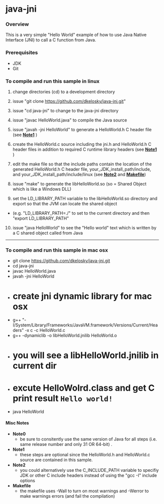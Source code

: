 # java-jni

### Overview 
This is a very simple "Hello World" example of how to use Java Native Interface (JNI) to call a C function from Java.

### Prerequisites 
* JDK 
* Git

### To compile and run this sample in linux

1. change directories (cd) to a development directory

2. issue "git clone https://github.com/dkelosky/java-jni.git"

3. issue "cd java-jni" to change to the java-jni directory

4. issue "javac HelloWorld.java" to compile the Java source

5. issue "javah -jni HelloWorld" to generate a HelloWorld.h C header file (see [**Note1**](#misc-notes) )

6. create the HelloWorld.c source including the jni.h and HelloWorld.h C header files in addition to required C runtime library headers (see [**Note1**](#misc-notes) )

7. edit the make file so that the include paths contain the location of the generated HelloWorld.h C header file, your_JDK_install_path/include, and your_JDK_install_path/include/linux (see [**Note2**](#misc-notes) and [**Makefile**](#misc-notes))

8. issue "make" to generate the libHelloWorld.so (so = Shared Object which is like a Windows DLL)

9. set the LD_LIBRARY_PATH variable to the libHelloWorld.so directory and export so that the JVM can locate the shared object
  * (e.g. "LD_LIBRARY_PATH=./" to set to the current directory and then "export LD_LIBRARY_PATH"

10. issue "java HelloWorld" to see the "Hello world" text which is written by a C shared object called from Java

---

### To compile and run this sample in mac osx

- git clone https://github.com/dkelosky/java-jni.git
- cd java-jni
- javac HelloWorld.java
- javah -jni HelloWorld
- # create jni dynamic library for mac osx
- g++ "-I/System/Library/Frameworks/JavaVM.framework/Versions/Current/Headers" -x c -c HelloWorld.c
- g++ -dynamiclib -o libHelloWorld.jnilib HelloWorld.o
- # you will see a libHelloWorld.jnilib in current dir
- # excute HelloWolrd.class and get C print result `Hello world!` 
- java HelloWorld

#### Misc Notes

* **Note0**
  * be sure to consitently use the same version of Java for all steps (i.e. same release number and only 31 OR 64-bit) .
* **Note1** 
  * these steps are optional since the HelloWorld.h and HelloWorld.c source are contained in this sample.
* **Note2** 
  * you could alternatively use the C_INCLUDE_PATH variable to specifiy JDK or other C include headers instead of using the "gcc -I" include options
* **Makefile** 
  * the makefile uses -Wall to turn on most warnings and -Werror to make warnings errors (and fail the compilation)
